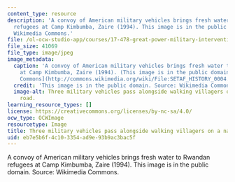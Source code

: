 ```yaml
---
content_type: resource
description: 'A convoy of American military vehicles brings fresh water to Rwandan
  refugees at Camp Kimbumba, Zaire (1994). This image is in the public domain. Source:
  Wikimedia Commons.'
file: /ol-ocw-studio-app/courses/17-478-great-power-military-intervention-fall-2013/eb7e5b6f4c103354ad9e93b9ac3bac5f_17-478f13-th.jpg
file_size: 41069
file_type: image/jpeg
image_metadata:
  caption: 'A convoy of American military vehicles brings fresh water to Rwandan refugees
    at Camp Kimbumba, Zaire (1994). (This image is in the public domain. Source: [Wikimedia
    Commons](http://commons.wikimedia.org/wiki/File:SETAF_HISTORY_0004.JPEG).)'
  credit: 'This image is in the public domain. Source: Wikimedia Commons.'
  image-alt: Three military vehicles pass alongside walking villagers on a narrow
    road.
learning_resource_types: []
license: https://creativecommons.org/licenses/by-nc-sa/4.0/
ocw_type: OCWImage
resourcetype: Image
title: Three military vehicles pass alongside walking villagers on a narrow road
uid: eb7e5b6f-4c10-3354-ad9e-93b9ac3bac5f
---
```

A convoy of American military vehicles brings fresh water to Rwandan refugees at Camp Kimbumba, Zaire (1994). This image is in the public domain. Source: Wikimedia Commons.